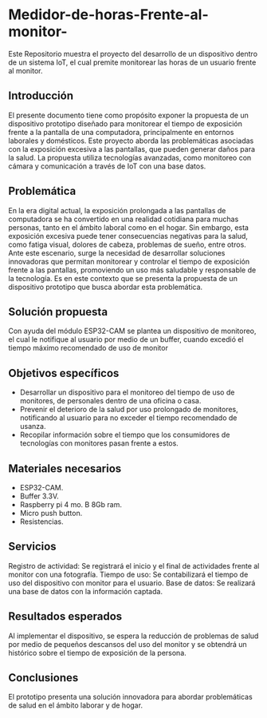 # Medidor-de-horas-Frente-al-monitor-
Este Repositorio muestra el proyecto del desarrollo de un dispositivo dentro de un sistema IoT, el cual premite monitorear las horas de un usuario frente al monitor.

## Introducción 

El presente documento tiene como propósito exponer la propuesta de un dispositivo prototipo diseñado para monitorear el tiempo de exposición frente a la pantalla de una computadora, principalmente en entornos laborales y domésticos. Este proyecto aborda las problemáticas asociadas con la exposición excesiva a las pantallas, que pueden generar daños para la salud. La propuesta utiliza tecnologías avanzadas, como monitoreo con cámara y comunicación a través de IoT con una base datos.

## Problemática

En la era digital actual, la exposición prolongada a las pantallas de computadora se ha convertido en una realidad cotidiana para muchas personas, tanto en el ámbito laboral como en el hogar. Sin embargo, esta exposición excesiva puede tener consecuencias negativas para la salud, como fatiga visual, dolores de cabeza, problemas de sueño, entre otros. Ante este escenario, surge la necesidad de desarrollar soluciones innovadoras que permitan monitorear y controlar el tiempo de exposición frente a las pantallas, promoviendo un uso más saludable y responsable de la tecnología. Es en este contexto que se presenta la propuesta de un dispositivo prototipo que busca abordar esta problemática.

## Solución propuesta

Con ayuda del módulo ESP32-CAM se plantea un dispositivo de monitoreo, el cual le notifique al usuario por medio de un buffer, cuando excedió el tiempo máximo recomendado de uso de monitor

## Objetivos específicos

- Desarrollar un dispositivo para el monitoreo del tiempo de uso de monitores, de personales dentro de una oficina o casa. 
- Prevenir el deterioro de la salud por uso prolongado de monitores, notificando al usuario para no exceder el tiempo recomendado de usanza. 
- Recopilar información sobre el tiempo que los consumidores de tecnologías con monitores pasan frente a estos.   

## Materiales necesarios

- ESP32-CAM.
- Buffer 3.3V.
- Raspberry pi 4 mo. B 8Gb ram.
- Micro push button.
- Resistencias.

## Servicios
 
Registro de actividad: Se registrará el inicio y el final de actividades frente al monitor con una fotografía. 
Tiempo de uso: Se contabilizará el tiempo de uso del dispositivo con monitor para el usuario. 
Base de datos: Se realizará una base de datos con la información captada. 

## Resultados esperados

Al implementar el dispositivo, se espera la reducción de problemas de salud por medio de pequeños descansos del uso del monitor y se obtendrá un histórico sobre el tiempo de exposición de la persona. 

## Conclusiones

El prototipo presenta una solución innovadora para abordar problemáticas de salud en el ámbito laborar y de hogar.


